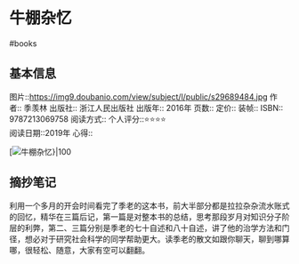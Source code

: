 ---
---

# 牛棚杂忆
#books 
## 基本信息

图片::https://img9.doubanio.com/view/subject/l/public/s29689484.jpg
作者:: 季羡林
出版社:: 浙江人民出版社
出版年:: 2016年
页数:: 
定价:: 
装帧:: 
ISBN:: 9787213069758
阅读方式::
个人评分::⭐⭐⭐⭐  
阅读日期::2019年
心得::

 [![牛棚杂忆}|100](https://img9.doubanio.com/view/subject/l/public/s29689484.jpg )

## 摘抄笔记

利用一个多月的开会时间看完了季老的这本书，前大半部分都是拉拉杂杂流水账式的回忆，精华在三篇后记，第一篇是对整本书的总结，思考那段岁月对知识分子阶层的利弊，第二、三篇分别是季老的七十自述和八十自述，讲了他的治学方法和门径，想必对于研究社会科学的同学帮助更大。读季老的散文如跟你聊天，聊到哪算哪，很轻松、随意，大家有空可以翻翻。